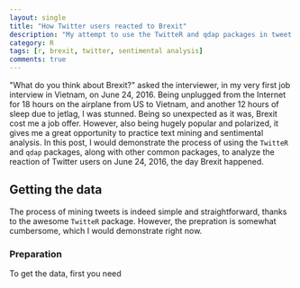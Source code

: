 ```yaml
---
layout: single
title: "How Twitter users reacted to Brexit"
description: "My attempt to use the TwitteR and qdap packages in tweet mining and sentimental analysis"
category: R
tags: [r, brexit, twitter, sentimental analysis]
comments: true
---
```


"What do you think about Brexit?" asked the interviewer, in my very first job interview in Vietnam, on June 24, 2016. Being unplugged from the Internet for 18 hours on the airplane from US to Vietnam, and another 12 hours of sleep due to jetlag, I was stunned. Being so unexpected as it was, Brexit cost me a job offer. However, also being hugely popular and polarized, it gives me a great opportunity to practice text mining and sentimental analysis. In this post, I would demonstrate the process of using the `TwitteR` and `qdap` packages, along with other common packages, to analyze the reaction of Twitter users on June 24, 2016, the day Brexit happened.


## Getting the data

The process of mining tweets is indeed simple and straightforward, thanks to the awesome `TwitteR` package. However, the prepration is somewhat cumbersome, which I would demonstrate right now.

### Preparation

To get the data, first you need 
